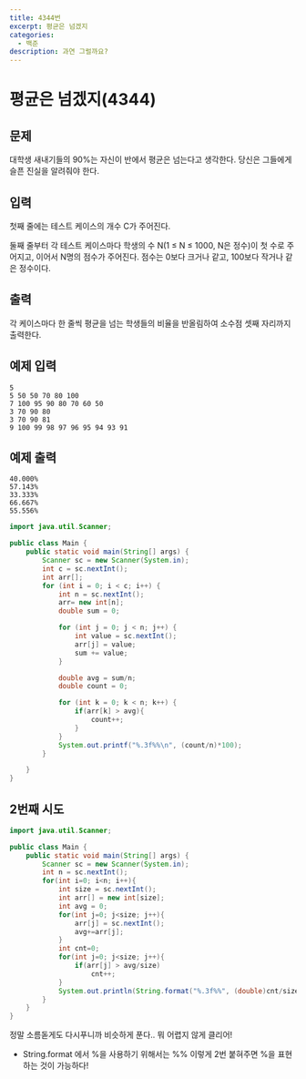 ```yaml
---
title: 4344번
excerpt: 평균은 넘겠지
categories:
  - 백준
description: 과연 그럴까요?
---
```


# 평균은 넘겠지(4344)

## 문제

대학생 새내기들의 90%는 자신이 반에서 평균은 넘는다고 생각한다. 당신은 그들에게 슬픈 진실을 알려줘야 한다.

## 입력

첫째 줄에는 테스트 케이스의 개수 C가 주어진다.

둘째 줄부터 각 테스트 케이스마다 학생의 수 N(1 ≤ N ≤ 1000, N은 정수)이 첫 수로 주어지고, 이어서 N명의 점수가 주어진다. 점수는 0보다 크거나 같고, 100보다 작거나 같은 정수이다.

## 출력

각 케이스마다 한 줄씩 평균을 넘는 학생들의 비율을 반올림하여 소수점 셋째 자리까지 출력한다.

## 예제 입력

```
5
5 50 50 70 80 100
7 100 95 90 80 70 60 50
3 70 90 80
3 70 90 81
9 100 99 98 97 96 95 94 93 91
```

## 예제 출력

```
40.000%
57.143%
33.333%
66.667%
55.556%
```

```java
import java.util.Scanner;

public class Main {
    public static void main(String[] args) {
        Scanner sc = new Scanner(System.in);
        int c = sc.nextInt();
        int arr[];
        for (int i = 0; i < c; i++) {
            int n = sc.nextInt();
            arr= new int[n];
            double sum = 0;

            for (int j = 0; j < n; j++) {
                int value = sc.nextInt();
                arr[j] = value;
                sum += value;
            }

            double avg = sum/n;
            double count = 0;

            for (int k = 0; k < n; k++) {
                if(arr[k] > avg){
                    count++;
                }
            }
            System.out.printf("%.3f%%\n", (count/n)*100);
        }

    }
}
```

## 2번째 시도

```java
import java.util.Scanner;

public class Main {
    public static void main(String[] args) {
        Scanner sc = new Scanner(System.in);
        int n = sc.nextInt();
        for(int i=0; i<n; i++){
            int size = sc.nextInt();
            int arr[] = new int[size];
            int avg = 0;
            for(int j=0; j<size; j++){
                arr[j] = sc.nextInt();
                avg+=arr[j];
            }
            int cnt=0;
            for(int j=0; j<size; j++){
                if(arr[j] > avg/size)
                    cnt++;
            }
            System.out.println(String.format("%.3f%%", (double)cnt/size*100));
        }
    }
}
```

정말 소름돋게도 다시푸니까 비슷하게 푼다.. 뭐 어렵지 않게 클리어!

* String.format 에서 %을 사용하기 위해서는 %% 이렇게 2번 붙혀주면 %을 표현하는 것이 가능하다!
